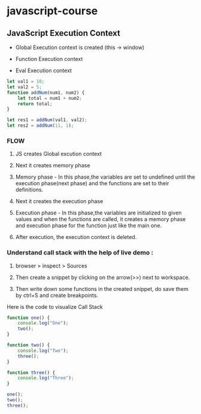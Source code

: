 # javascript-course

## JavaScript Execution Context

- Global Execution context is created (this -> window)

- Function Execution context

- Eval Execution context

```javascript
let val1 = 10;
let val2 = 5;
function addNum(num1, num2) {
	let total = num1 + num2;
	return total;
}

let res1 = addNum(val1, val2);
let res2 = addNum(11, 1);
```

### FLOW

1. JS creates Global excution context

2. Next it creates memory phase

3. Memory phase - In this phase,the variables are set to undefined until the execution phase(next phase) and the functions are set to their definitions.

4. Next it creates the execution phase

5. Execution phase - In this phase,the variables are initialized to given values and when the functions are called, it creates a memory phase and execution phase for the function just like the main one.

6. After execution, the execution context is deleted.

### Understand call stack with the help of live demo :

1. browser > inspect > Sources

2. Then create a snippet by clicking on the arrow(>>) next to workspace.

3. Then write down some functions in the created snippet, do save them by ctrl+S and create breakpoints.

Here is the code to visualize Call Stack

```javascript
function one() {
	console.log("One");
	two();
}

function two() {
	console.log("Two");
	three();
}

function three() {
	console.log("Three");
}

one();
two();
three();
```
